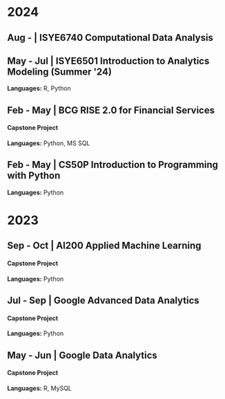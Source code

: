 # 2024
## Aug - | ISYE6740 Computational Data Analysis

## May - Jul | ISYE6501 Introduction to Analytics Modeling (Summer '24)
**Languages:** R, Python

## Feb - May | BCG RISE 2.0 for Financial Services
#### Capstone Project
**Languages:** Python, MS SQL

## Feb - May | CS50P Introduction to Programming with Python
**Languages:** Python

# 2023
## Sep - Oct | AI200 Applied Machine Learning
#### Capstone Project
**Languages:** Python


## Jul - Sep | Google Advanced Data Analytics
#### Capstone Project
**Languages:** Python

## May - Jun | Google Data Analytics
#### Capstone Project
**Languages:** R, MySQL
